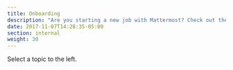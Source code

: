 ```yaml
---
title: Onboarding
description: "Are you starting a new job with Mattermost? Check out these onboarding resources as you settle in."
date: 2017-11-07T14:28:35-05:00
section: internal
weight: 30
---
```


Select a topic to the left.